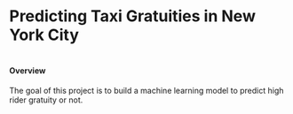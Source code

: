 # Predicting Taxi Gratuities in New York City

# <span style="font-size:0.5em;">Overview</span>
The goal of this project is to build a machine learning model to predict high rider gratuity or not.
